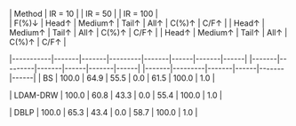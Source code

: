 | Method            |                  IR = 10                      |   |                  IR = 50                      |  |                  IR = 100                     |     
            | F(%)↓ | Head↑ | Medium↑ | Tail↑ | All↑ | C(%)↑ | C/F↑ |   | Head↑ | Medium↑ | Tail↑ | All↑ | C(%)↑ | C/F↑ |  | Head↑ | Medium↑ | Tail↑ | All↑ | C(%)↑ | C/F↑ |

|-----------|-------|-------|---------|-------|------|-------|------|   |-------|---------|-------|------|-------|------|  |-------|---------|-------|------|-------|------|
| BS        | 100.0 |  64.9 |  55.5   |  0.0  | 61.5 | 100.0 |  1.0 |

| LDAM-DRW  | 100.0 |  60.8 |  43.3   |  0.0  | 55.4 | 100.0 |  1.0 |

| DBLP      | 100.0 |  65.3 |  43.4   |  0.0  | 58.7 | 100.0 |  1.0 |
